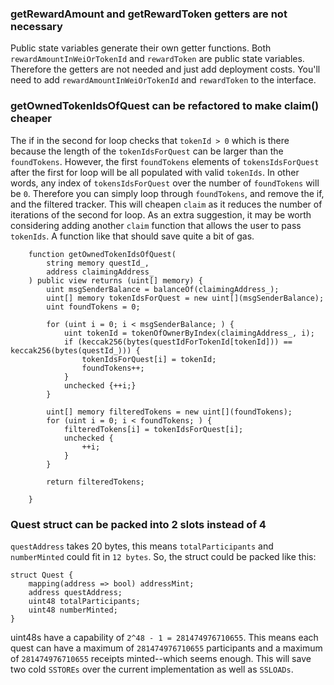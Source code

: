 ### getRewardAmount and getRewardToken getters are not necessary
Public state variables generate their own getter functions. Both `rewardAmountInWeiOrTokenId` and `rewardToken` are public state variables. Therefore the getters are not needed and just add deployment costs.
You'll need to add `rewardAmountInWeiOrTokenId` and `rewardToken` to the interface.

### getOwnedTokenIdsOfQuest can be refactored to make claim() cheaper
The if in the second for loop checks that `tokenId > 0` which is there because the length of the `tokenIdsForQuest` can be larger than the `foundTokens`. However, the first `foundTokens` elements of `tokensIdsForQuest` after the first for loop will be all populated with valid `tokenIds`. In other words, any index of `tokensIdsForQuest` over the number of `foundTokens` will be `0`. Therefore you can simply loop through `foundTokens`, and remove the if, and the filtered tracker.
This will cheapen `claim` as it reduces the number of iterations of the second for loop.
As an extra suggestion, it may be worth considering adding another `claim` function that allows the user to pass `tokenIds`. A function like that should save quite a bit of gas.
```
    function getOwnedTokenIdsOfQuest(
        string memory questId_,
        address claimingAddress_
    ) public view returns (uint[] memory) {
        uint msgSenderBalance = balanceOf(claimingAddress_);
        uint[] memory tokenIdsForQuest = new uint[](msgSenderBalance);
        uint foundTokens = 0;

        for (uint i = 0; i < msgSenderBalance; ) {
            uint tokenId = tokenOfOwnerByIndex(claimingAddress_, i);
            if (keccak256(bytes(questIdForTokenId[tokenId])) == keccak256(bytes(questId_))) {
                tokenIdsForQuest[i] = tokenId;
                foundTokens++;
            }
            unchecked {++i;}
        }

        uint[] memory filteredTokens = new uint[](foundTokens);
        for (uint i = 0; i < foundTokens; ) {
            filteredTokens[i] = tokenIdsForQuest[i];
            unchecked {
                ++i;
            }
        }

        return filteredTokens;

    }
```

### Quest struct can be packed into 2 slots instead of 4
`questAddress` takes 20 bytes, this means `totalParticipants` and `numberMinted` could fit in `12 bytes`. So, the struct could be packed like this:
```
struct Quest {
	mapping(address => bool) addressMint;
	address questAddress;
	uint48 totalParticipants;
	uint48 numberMinted;
}
```
uint48s have a capability of `2^48 - 1 = 281474976710655`. This means each quest can have a maximum of  `281474976710655` participants and a maximum of `281474976710655` receipts minted--which seems enough.
This will save two cold `SSTOREs` over the current implementation as well as `SSLOADs`.
